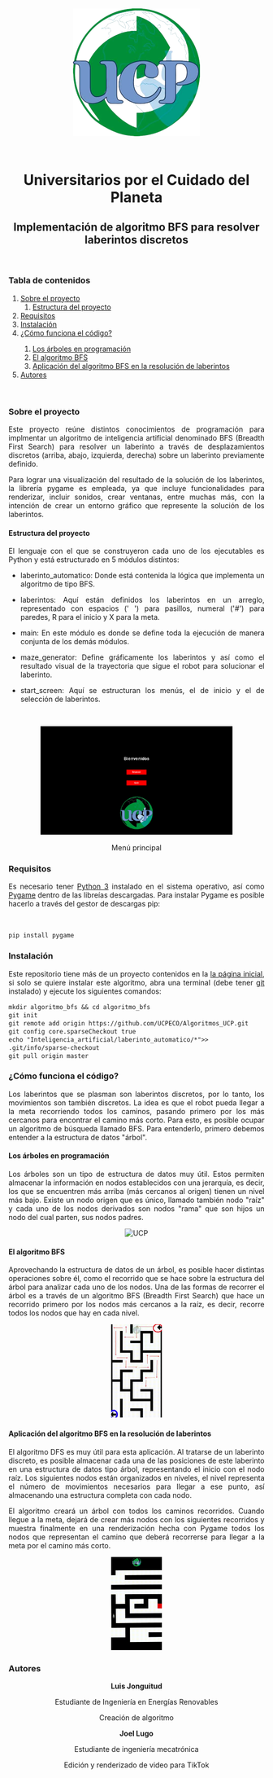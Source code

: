 <h1 align="center">
  <br>
  <p align="center"><img src="../../nobg_logo.png" alt="UCP" width="250"></p>
  <br>
  Universitarios por el Cuidado del Planeta
  <br>
</h1>

<h2 align="center">Implementación de algoritmo BFS para resolver laberintos discretos</h2>
<br>


<h3> Tabla de contenidos</h3>
<ol>
  <li><a href="#sobre-proyecto">Sobre el proyecto</a>
  <ol>
    <li><a href="#estructura-proyecto">Estructura del proyecto</a></li>
  </ol>
  <li><a href="#Requisitos">Requisitos</a>
  <li><a href="#Instalación">Instalación</a>
  <li><a href="#Funcionamiento">¿Cómo funciona el código?</a>
  </li>
  <ol>
    <li><a href="#Arboles">Los árboles en programación</a></li>
    <li><a href="#BFS">El algoritmo BFS</a></li>
    <li><a href="#Aplicación">Aplicación del algoritmo BFS en la resolución de laberintos</a></li>
  </ol>
  <li><a href="#Autores">Autores</a>
</ol>
<br>

<h3 id="sobre-proyecto">Sobre el proyecto </h3>
<p align="justify">Este proyecto reúne distintos conocimientos de programación para implmentar un algoritmo de inteligencia artificial denominado BFS (Breadth First Search) para resolver un laberinto a través de desplazamientos discretos (arriba, abajo, izquierda, derecha) sobre un laberinto previamente definido.</p>

<p align="justify">Para lograr una visualización del resultado de la solución de los laberintos, la librería pygame es empleada, ya que incluye funcionalidades para renderizar, incluir sonidos, crear ventanas, entre muchas más, con la intención de crear un entorno gráfico que represente la solución de los laberintos.</p>

<h4 id="estructura-proyecto">Estructura del proyecto</h4>

<p align="justify">El lenguaje con el que se construyeron cada uno de los ejecutables es Python y está estructurado en 5 módulos distintos:</p>

<ul>
  <li><p align="justify">laberinto_automatico: Donde está contenida la lógica que implementa un algoritmo de tipo BFS.</p></li>
  <li><p align="justify">laberintos: Aquí están definidos los laberintos en un arreglo, representado con espacios (' ') para pasillos, numeral ('#') para paredes, R para el inicio y X para la meta.</p></li>
  <li><p align="justify">main: En este módulo es donde se define toda la ejecución de manera conjunta de los demás módulos.</p></li>
  <li><p align="justify">maze_generator: Define gráficamente los laberintos y así como el resultado visual de la trayectoria que sigue el robot para solucionar el laberinto. </p></li>
  <li><p align="justify">start_screen: Aquí se estructuran los menús, el de inicio y el de selección de laberintos.</p></li>
</ul>
<br>

<p align="center"><img src="images/start_screen.png" alt="UCP" width=75%></figcaption></p>
<p align="center">Menú principal</p>

<h3 id="Requisitos">Requisitos </h3>
<p align="justify">Es necesario tener <a href="https://www.python.org/downloads/">Python 3</a> instalado en el sistema operativo, así como <a href="https://www.pygame.org/news">Pygame</a> dentro de las libreías descargadas. Para instalar Pygame es posible hacerlo a través del gestor de descargas pip:</p>
<br>

```
pip install pygame
```

<h3 id="Instalación">Instalación </h3>
<p align="justify">Este repositorio tiene más de un proyecto contenidos en la <a href="https://github.com/UCPECO/Algoritmos_UCP">la página inicial</a>, si solo se quiere instalar este algoritmo, abra una terminal (debe tener <a href="https://git-scm.com/">git</a> instalado)  y ejecute los siguientes comandos: </p>

```
mkdir algoritmo_bfs && cd algoritmo_bfs
git init
git remote add origin https://github.com/UCPECO/Algoritmos_UCP.git
git config core.sparseCheckout true
echo "Inteligencia_artificial/laberinto_automatico/*">> .git/info/sparse-checkout
git pull origin master
```

<h3 id="Funcionamiento">¿Cómo funciona el código? </h3>
<p align="justify">Los laberintos que se plasman son laberintos discretos, por lo tanto, los movimientos son también discretos. La idea es que el robot pueda llegar a la meta recorriendo todos los caminos, pasando primero por los más cercanos para encontrar el camino más corto. Para esto, es posible ocupar un algoritmo de búsqueda llamado BFS. Para entenderlo, primero debemos entender a la estructura de datos "árbol".</p>

<h4 id="Arboles">Los árboles en programación </h4>
<p align="justify">Los árboles son un tipo de estructura de datos muy útil. Estos permiten almacenar la información en nodos establecidos con una jerarquía, es decir, los que se encuentren más arriba (más cercanos al origen) tienen un nivel más bajo. Existe un nodo origen que es único, llamado también nodo "raíz" y cada uno de los nodos derivados son nodos "rama" que son hijos un nodo del cual parten, sus nodos padres.</p>

<p align="center"><p align="center"><img src="images/tree_structure.gif" alt="UCP" width=20%></p></p>


<h4 id="BFS">El algoritmo BFS </h4>
<p align="justify">Aprovechando la estructura de datos de un árbol, es posible hacer distintas operaciones sobre él, como el recorrido que se hace sobre la estructura del árbol para analizar cada uno de los nodos. Una de las formas de recorrer el árbol es a través de un algoritmo BFS (Breadth First Search) que hace un recorrido primero por los nodos más cercanos a la raíz, es decir, recorre todos los nodos que hay en cada nivel.</p>

<p align="center"><p align="center"><img src="images/BFS.gif" alt="UCP" width=20%></p></p>

<h4 id="Aplicación">Aplicación del algoritmo BFS en la resolución de laberintos</h4>
<p align="justify"> El algoritmo DFS es muy útil para esta aplicación. Al tratarse de un laberinto discreto, es posible almacenar cada una de las posiciones de este laberinto en una estructura de datos tipo árbol, representando el inicio con el nodo raíz. Los siguientes nodos están organizados en niveles, el nivel representa el número de movimientos necesarios para llegar a ese punto, así almacenando una estructura completa con cada nodo. </p>

<p align="justify">El algoritmo creará un árbol con todos los caminos recorridos. Cuando llegue a la meta, dejará de crear más nodos con los siguientes recorridos y muestra finalmente en una renderización hecha con Pygame todos los nodos que representan el camino que deberá recorrerse para llegar a la meta por el camino más corto.</p>

<p align="center"><img src="images/bot_moving.gif" alt="UCP" width=20%></p>



<h3 id="Autores">Autores</h3>

<p align="center"><strong>Luis Jonguitud </strong></p>
<p align="center">Estudiante de Ingeniería en Energías Renovables</p>
<p align="center">Creación de algoritmo</p>

<p align="center"><strong>Joel Lugo</strong></p>
<p align="center">Estudiante de ingeniería mecatrónica</p>
<p align="center">Edición y renderizado de video para TikTok</p>









